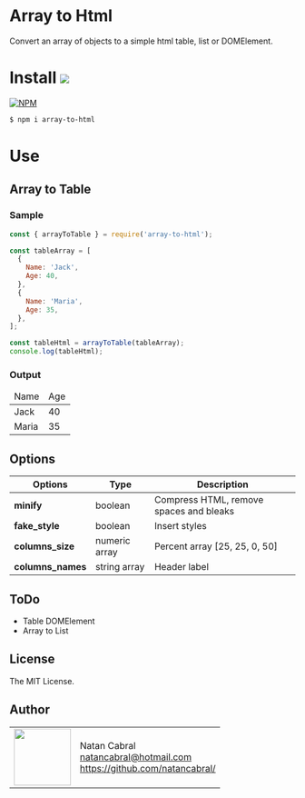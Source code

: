 # Array to Html
Convert an array of objects to a simple html table, list or DOMElement.

# Install [<img src="https://github.com/natancabral/pdfkit-table/blob/main/example/npm-tile.png">](https://www.npmjs.com/package/array-to-html)

[![NPM](https://nodei.co/npm/array-to-html.png)](https://www.npmjs.com/package/array-to-html)

```bash
$ npm i array-to-html
```
# Use 
## Array to Table
### Sample 

```js
const { arrayToTable } = require('array-to-html');

const tableArray = [
  {
    Name: 'Jack',
    Age: 40,
  },
  {
    Name: 'Maria',
    Age: 35,
  },  
];

const tableHtml = arrayToTable(tableArray);
console.log(tableHtml);

```

### Output 

<table> <thead> <tr> <td>Name</td> <td>Age</td></tr> </thead> <tbody><tr> <td>Jack</td> <td>40</td></tr><tr> <td>Maria</td> <td>35</td></tr></tbody></table>


## Options

| **Options**        | Type | Description                      |
|--------------------|------|----------------------------------|
| **minify**         | boolean | Compress HTML, remove spaces and bleaks |
| **fake_style**     | boolean | Insert styles |
| **columns_size**   | numeric array | Percent array [25, 25, 0, 50] |
| **columns_names**  | string array | Header label |

## ToDo

- Table DOMElement
- Array to List


## License

The MIT License.


## Author

<table>
  <tr>
    <td>
      <img src="https://github.com/natancabral.png?s=100" width="100"/>
    </td>
    <td>
      Natan Cabral<br />
      <a href="mailto:natancabral@hotmail.com">natancabral@hotmail.com</a><br />
      <a href="https://github.com/natancabral/">https://github.com/natancabral/</a>
    </td>
  </tr>
</table>
